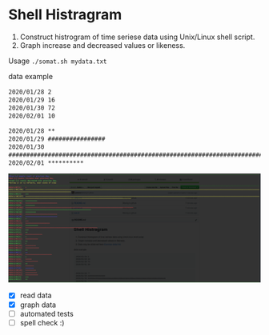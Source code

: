 # Shell Histragram

1. Construct histrogram of time seriese data using Unix/Linux shell script.
1. Graph increase and decreased values or likeness.

Usage `./somat.sh mydata.txt`

data example

```data
2020/01/28 2
2020/01/29 16
2020/01/30 72
2020/02/01 10
```

```data
2020/01/28 **
2020/01/29 ################
2020/01/30 ########################################################################
2020/02/01 **********
```

![alt text](Screenshot_20200512_132341.png)

- [x] read data
- [x] graph data
- [ ] automated tests
- [ ] spell check :)
